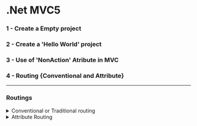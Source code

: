# .Net MVC5

### 1 - Create a Empty project
### 2 - Create a 'Hello World' project
### 3 - Use of 'NonAction' Atribute in MVC
### 4 - Routing {Conventional and Attribute}

<hr>

### Routings

<details>
  <summary>Conventional or Traditional routing</summary>
Go: App_Start/RoutesConfig.cs ><br>

Default <br>

```
public static void RegisterRoutes(RouteCollection routes)
        {
            routes.IgnoreRoute("{resource}.axd/{*pathInfo}");
            routes.MapRoute(
                name: "Default",
                url: "{controller}/{action}/{id}",
                defaults: new { controller = "Home", action = "Index", id = UrlParameter.Optional }
            );
        }
```

Custom <br>

```
public static void RegisterRoutes(RouteCollection routes)
        {
            routes.IgnoreRoute("{resource}.axd/{*pathInfo}");
            routes.MapRoute(
                name: "Default",
                url: "{controller}/{action}/{id}",
                defaults: new { controller = "Home", action = "Index", id = UrlParameter.Optional }
            );
             routes.MapRoute(
                name: "AnyName",
                url: "Employee",
                defaults: new { controller = "Employee", action = "GetAllEmployee"}
            );
            // OR
            routes.MapRoute(
                name: "AnyName",
                url: "Employee/{Id}",
                defaults: new { controller = "Employee", action = "GetEmployee"}
            ); 
            // OR
             routes.MapRoute(
                name: "AnyName",
                url: "Employee/{Id}/Address",
                defaults: new { controller = "Employee", action = "GetEmployee"}
                constraints: new {id="@\d+"} // constraint use for accepting only int32
            );
        }
 ```    
  </details>
  
  <details>
   <summary>Attribute Routing</summary>
Go: App_Start/RoutesConfig.cs ><br>
  
  Default <br>
  
```
public static void RegisterRoutes(RouteCollection routes)
        {
            routes.IgnoreRoute("{resource}.axd/{*pathInfo}");
            routes.MapRoute(
                name: "Default",
                url: "{controller}/{action}/{id}",
                defaults: new { controller = "Home", action = "Index", id = UrlParameter.Optional }
            );
        }
```
Add 
``` routes.MapMvcAttributeRoutes(); ``` <br>
Custom <br>

```
 public static void RegisterRoutes(RouteCollection routes)
        {
            routes.IgnoreRoute("{resource}.axd/{*pathInfo}");
            routes.MapMvcAttributeRoutes();
            routes.MapRoute(
                name: "Default",
                url: "{controller}/{action}/{id}",
                defaults: new { controller = "Home", action = "Index", id = UrlParameter.Optional }
            );
        }
```

Use <br>
```
[Route("Empolyee")]
public ActionResult GetAllEmpolyee()
{ 
  // code 
}

[Route("Empolyee/{Id}")]
public ActionResult GetEmpolyee(int Id)
{ 
  // code 
}

[Route("Empolyee/{Id}/Address")]
public ActionResult GetEmpolyeeAddress(int Id)
{ 
  // code 
}
  
</details>

